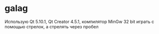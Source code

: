 # galag
Использую Qt 5.10.1, Qt Creator 4.5.1, компилятор MinGw 32 bit играть с помощью стрелок, а стрелять через пробел
